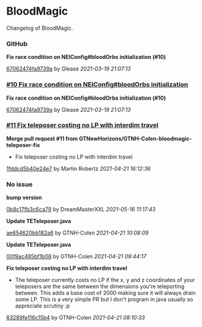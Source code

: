 
# BloodMagic

Changelog of BloodMagic.


### GitHub # 
**Fix race condition on NEIConfig#bloodOrbs initialization (#10)**

[67062474fa9739a](https://github.com/GTNewHorizons/BloodMagic/commit/67062474fa9739a)
by Glease *2021-03-19 21:07:13*
### [#10 Fix race condition on NEIConfig#bloodOrbs initialization](https://github.com/GTNewHorizons/BloodMagic/pull/10)
**Fix race condition on NEIConfig#bloodOrbs initialization (#10)**

[67062474fa9739a](https://github.com/GTNewHorizons/BloodMagic/commit/67062474fa9739a)
by Glease *2021-03-19 21:07:13*
### [#11 Fix teleposer costing no LP with interdim travel](https://github.com/GTNewHorizons/BloodMagic/pull/11)
**Merge pull request #11 from GTNewHorizons/GTNH-Colen-bloodmagic-teleposer-fix**
* Fix teleposer costing no LP with interdim travel

[1fddcd5b40e24e7](https://github.com/GTNewHorizons/BloodMagic/commit/1fddcd5b40e24e7)
by Martin Robertz *2021-04-21 16:12:36*
### No issue
**bump version**

[0b8c17fb3c6ca79](https://github.com/GTNewHorizons/BloodMagic/commit/0b8c17fb3c6ca79)
by DreamMasterXXL *2021-05-16 11:17:43*

**Update TETeleposer.java**

[ae654620bb182a6](https://github.com/GTNewHorizons/BloodMagic/commit/ae654620bb182a6)
by GTNH-Colen *2021-04-21 10:08:09*

**Update TETeleposer.java**

[00f9ac485bf1b08](https://github.com/GTNewHorizons/BloodMagic/commit/00f9ac485bf1b08)
by GTNH-Colen *2021-04-21 09:44:17*

**Fix teleposer costing no LP with interdim travel**
* The teleposer currently costs no LP if the x, y and z coordinates of your teleposers are the same between the dimensions you&#x27;re teleporting between. This adds a base cost of 2000 making sure it will always drain some LP. This is a very simple PR but I don&#x27;t program in java usually so appreciate scrutiny :p

[63289fe116c15b4](https://github.com/GTNewHorizons/BloodMagic/commit/63289fe116c15b4)
by GTNH-Colen *2021-04-21 08:10:33*


